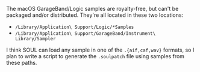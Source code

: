 The macOS GarageBand/Logic samples are royalty-free, but can't be packaged and/or distributed.
They're all located in these two locations:

 - `/Library/Application\ Support/Logic/*Samples`
 - `/Library/Application\ Support/GarageBand/Instrument\ Library/Sampler`

I think SOUL can load any sample in one of the `.{aif,caf,wav}` formats, so I plan to write a script to generate the `.soulpatch` file using samples from these paths.
